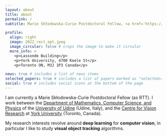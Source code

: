 ```yaml
---
layout: about
title: about
permalink: /
subtitle: Marie Skłodowska-Curie Postdoctoral Fellow, <a href='https://www.uniud.it/'>University of Udine</a>, <a href='https://www.yorku.ca'>York University</a>.

profile:
  align: right
  image: 2022_rect_opt.jpeg
  image_circular: false # crops the image to make it circular
  more_info: >
    <p>Lassonde Building</p>
    <p>York University, 4700 Keele St</p>
    <p>Toronto ON, M3J 1P3 Canada</p>

news: true # includes a list of news items
selected_papers: true # includes a list of papers marked as "selected={true}"
social: true # includes social icons at the bottom of the page
---
```


I am currently a Marie Skłodowska-Curie Postdoctoral Fellow (as RTT). I work between the <a href="https://www.dmif.uniud.it/en/">Department of Mathematics, Computer Science, and Physics</a> of the <a href="http://www.uniud.it">University of Udine</a> (Udine, Italy), and the <a href="https://www.yorku.ca/cvr/">Centre for Vision Research</a> at <a href="https://www.yorku.ca">York University</a> (Toronto, Canada). 

My research interests revolve around <strong>deep learning</strong> for <strong>computer vision</strong>, in particular I like to study <strong>visual object tracking</strong> algorithms.
